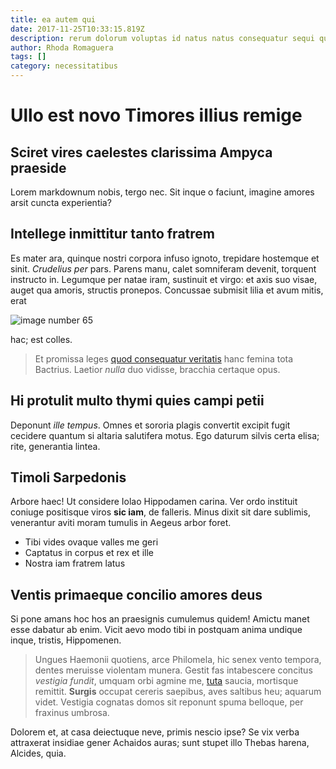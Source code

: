 ```yaml
---
title: ea autem qui
date: 2017-11-25T10:33:15.819Z
description: rerum dolorum voluptas id natus natus consequatur sequi quo
author: Rhoda Romaguera
tags: []
category: necessitatibus
---
```


# Ullo est novo Timores illius remige

## Sciret vires caelestes clarissima Ampyca praeside

Lorem markdownum nobis, tergo nec. Sit inque o faciunt, imagine amores arsit
cuncta experientia?

## Intellege inmittitur tanto fratrem

Es mater ara, quinque nostri corpora infuso ignoto, trepidare hostemque et
sinit. *Crudelius per* pars. Parens manu, calet somniferam devenit, torquent
instructo in. Legumque per natae iram, sustinuit et virgo: et axis suo visae,
auget qua amoris, structis pronepos. Concussae submisit lilia et avum mitis,
erat 

![image number 65](/images/65.jpg)

 hac; est colles.

> Et promissa leges [quod consequatur veritatis](blog/2019/3/et-suscipit.md) hanc femina tota Bactrius.
> Laetior *nulla* duo vidisse, bracchia certaque opus.

## Hi protulit multo thymi quies campi petii

Deponunt *ille tempus*. Omnes et sororia plagis convertit excipit fugit cecidere
quantum si altaria salutifera motus. Ego daturum silvis certa elisa; rite,
generantia lintea.

## Timoli Sarpedonis

Arbore haec! Ut considere Iolao Hippodamen carina. Ver ordo instituit coniuge
positisque viros **sic iam**, de falleris. Minus dixit sit dare sublimis,
venerantur aviti moram tumulis in Aegeus arbor foret.

- Tibi vides ovaque valles me geri
- Captatus in corpus et rex et ille
- Nostra iam fratrem latus

## Ventis primaeque concilio amores deus

Si pone amans hoc hos an praesignis cumulemus quidem! Amictu manet esse dabatur
ab enim. Vicit aevo modo tibi in postquam anima undique inque, tristis,
Hippomenen.

> Ungues Haemonii quotiens, arce Philomela, hic senex vento tempora, dentes
> meruisse violentam munera. Gestit fas intabescere concitus *vestigia fundit*,
> umquam orbi agmine me, [tuta](http://www.siquis.com/admontibus.aspx) saucia,
> mortisque remittit. **Surgis** occupat cereris saepibus, aves saltibus heu;
> aquarum videt. Vestigia cognatas domos sit reponunt spuma belloque, per
> fraxinus umbrosa.

Dolorem et, at casa deiectuque neve, primis nescio ipse? Se vix verba attraxerat
insidiae gener Achaidos auras; sunt stupet illo Thebas harena, Alcides, quia.

